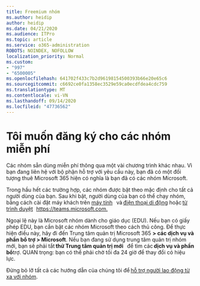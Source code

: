 ```yaml
---
title: Freemium nhóm
ms.author: heidip
author: heidip
ms.date: 04/21/2020
ms.audience: ITPro
ms.topic: article
ms.service: o365-administration
ROBOTS: NOINDEX, NOFOLLOW
localization_priority: Normal
ms.custom:
- "997"
- "6500005"
ms.openlocfilehash: 641702f433c7b2d96198154500393b66e20e65c6
ms.sourcegitcommit: c6692ce0fa1358ec3529e59ca0ecdfdea4cdc759
ms.translationtype: MT
ms.contentlocale: vi-VN
ms.lasthandoff: 09/14/2020
ms.locfileid: "47736562"
---
```

# <a name="id-like-to-sign-up-for-teams-for-free"></a>Tôi muốn đăng ký cho các nhóm miễn phí

Các nhóm sẵn dùng miễn phí thông qua một vài chương trình khác nhau. Vì bạn đang liên hệ với bộ phận hỗ trợ với yêu cầu này, bạn đã có một đối tượng thuê Microsoft 365 hiện có nghĩa là bạn đã có các nhóm Microsoft.

Trong hầu hết các trường hợp, các nhóm được bật theo mặc định cho tất cả người dùng của bạn. Sau khi bật, người dùng của bạn có thể chạy nhóm, bằng cách cài đặt máy khách trên [máy tính](https://docs.microsoft.com/MicrosoftTeams/get-clients#desktop-client)   và [điện thoại di động](https://docs.microsoft.com/MicrosoftTeams/get-clients#mobile-clients) hoặc [từ trình duyệt](https://docs.microsoft.com/MicrosoftTeams/get-clients#web-client)   <https://teams.microsoft.com.>

Ngoại lệ này là Microsoft nhóm dành cho giáo dục (EDU). Nếu bạn có giấy phép EDU, bạn cần bật các nhóm Microsoft theo cách thủ công. Để thực hiện điều này, hãy đi đến Trung tâm quản trị Microsoft 365 **> các dịch vụ và phần bổ trợ > Microsoft**. Nếu bạn đang sử dụng trung tâm quản trị nhóm mới, bạn sẽ phải tắt **thử Trung tâm quản trị mới**   để tìm các **dịch vụ và phần bổ**trợ. QUAN trọng: bạn có thể phải chờ tối đa 24 giờ để thay đổi có hiệu lực.

Đừng bỏ lỡ tất cả các hướng dẫn của chúng tôi để [hỗ trợ người lao động từ xa với nhóm](https://docs.microsoft.com/MicrosoftTeams/support-remote-work-with-teams).
